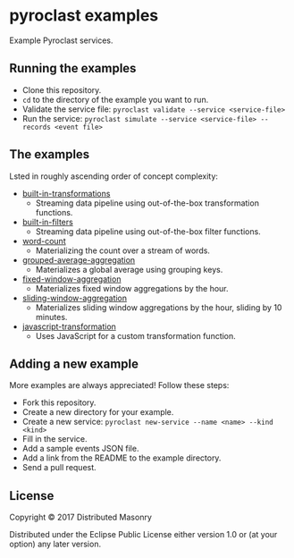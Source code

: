# pyroclast examples

Example Pyroclast services.

## Running the examples

- Clone this repository.
- `cd` to the directory of the example you want to run.
- Validate the service file: `pyroclast validate --service <service-file>`
- Run the service: `pyroclast simulate --service <service-file> --records <event file>`

## The examples

Lsted in roughly ascending order of concept complexity:

- [built-in-transformations](built-in-transformations)
  - Streaming data pipeline using out-of-the-box transformation functions.
- [built-in-filters](built-in-filters)
  - Streaming data pipeline using out-of-the-box filter functions.
- [word-count](word-count)
  - Materializing the count over a stream of words.
- [grouped-average-aggregation](grouped-average-aggregation)
  - Materializes a global average using grouping keys.
- [fixed-window-aggregation](fixed-window-aggregation)
  - Materializes fixed window aggregations by the hour.
- [sliding-window-aggregation](sliding-window-aggregation)
  - Materializes sliding window aggregations by the hour, sliding by 10 minutes.
- [javascript-transformation](javascript-transformation)
  - Uses JavaScript for a custom transformation function.

## Adding a new example

More examples are always appreciated! Follow these steps:

- Fork this repository.
- Create a new directory for your example.
- Create a new service: `pyroclast new-service --name <name> --kind <kind>`
- Fill in the service.
- Add a sample events JSON file.
- Add a link from the README to the example directory.
- Send a pull request.

## License

Copyright © 2017 Distributed Masonry

Distributed under the Eclipse Public License either version 1.0 or (at
your option) any later version.